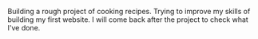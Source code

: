 Building a rough project of cooking recipes. Trying to improve my skills of building my first website. 
I will come back after the project to check what I've done. 
